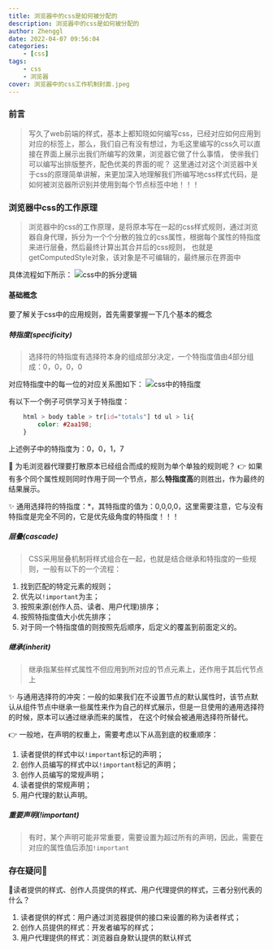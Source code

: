 ```yaml
---
title: 浏览器中的css是如何被分配的
description: 浏览器中的css是如何被分配的
author: Zhenggl
date: 2022-04-07 09:56:04
categories:
    - [css]
tags:
    - css
    - 浏览器
cover: 浏览器中的css工作机制封面.jpeg
---
```


### 前言
> 写久了web前端的样式，基本上都知晓如何编写css，已经对应如何应用到对应的标签上，那么，我们自己有没有想过，为毛这里编写的css久可以直接在界面上展示出我们所编写的效果，浏览器它做了什么事情，
> 使🉐️我们可以编写出排版整齐，配色优美的界面的呢？
> 这里通过对这个浏览器中关于css的原理简单讲解，来更加深入地理解我们所编写地css样式代码，是如何被浏览器所识别并使用到每个节点标签中地！！！

### 浏览器中css的工作原理
> 浏览器中的css的工作原理，是将原本写在一起的css样式规则，通过浏览器自身代理，拆分为一个个分散的独立的css属性，根据每个属性的特指度来进行层叠，然后最终计算出其合并后的css规则，
> 也就是getComputedStyle对象，该对象是不可编辑的，最终展示在界面中

具体流程如下所示：
![css中的拆分逻辑](css中的拆分逻辑.png)

#### 基础概念
要了解关于css中的应用规则，首先需要掌握一下几个基本的概念

##### 特指度(specificity)
> 选择符的特指度有选择符本身的组成部分决定，一个特指度值由4部分组成：0，0，0，0

对应特指度中的每一位的对应关系图如下：
![css中的特指度](css中的特指度.png)

有以下一个例子可供学习关于特指度：
```css
    html > body table > tr[id="totals"] td ul > li{
        color: #2aa198;
    }
```
上述例子中的特指度为：0，0，1，7

🤔 为毛浏览器代理要打散原本已经组合而成的规则为单个单独的规则呢？
👉 如果有多个同个属性规则同时作用于同一个节点，那么**特指度高**的则胜出，作为最终的结果展示。

✨ 通用选择符的特指度：*，其特指度的值为：0,0,0,0，这里需要注意，它与没有特指度是完全不同的，它是优先级角度的特指度！！！

##### 层叠(cascade)
> CSS采用层叠机制将样式组合在一起，也就是结合继承和特指度的一些规则，一般有以下的一个流程：

1. 找到匹配的特定元素的规则；
2. 优先以`!important`为主；
3. 按照来源(创作人员、读者、用户代理)排序；
4. 按照特指度值大小优先排序；
5. 对于同一个特指度值的则按照先后顺序，后定义的覆盖到前面定义的。

##### 继承(inherit)
> 继承指某些样式属性不但应用到所对应的节点元素上，还作用于其后代节点上

✨ 与通用选择符的冲突：一般的如果我们在不设置节点的默认属性时，该节点默认从组件节点中继承一些属性来作为自己的样式展示，但是一旦使用的通用选择符的时候，原本可以通过继承而来的属性，
在这个时候会被通用选择符所替代。

👉 一般地，在声明的权重上，需要考虑以下从高到底的权重顺序：
1. 读者提供的样式中以`!important`标记的声明；
2. 创作人员编写的样式中以`!important`标记的声明；
3. 创作人员编写的常规声明；
4. 读者提供的常规声明；
5. 用户代理的默认声明。

##### 重要声明(!important)
> 有时，某个声明可能非常重要，需要设置为超过所有的声明，因此，需要在对应的属性值后添加`!important`

### 存在疑问🤔️
🤔读者提供的样式、创作人员提供的样式、用户代理提供的样式，三者分别代表的什么？
1. 读者提供的样式：用户通过浏览器提供的接口来设置的称为读者样式；
2. 创作人员提供的样式：开发者编写的样式；
3. 用户代理提供的样式：浏览器自身默认提供的默认样式
